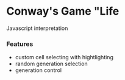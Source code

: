 # Conway's Game "Life
Javascript interpretation

### Features

* custom cell selecting with hightlighting
* random generation selection
* generation control
